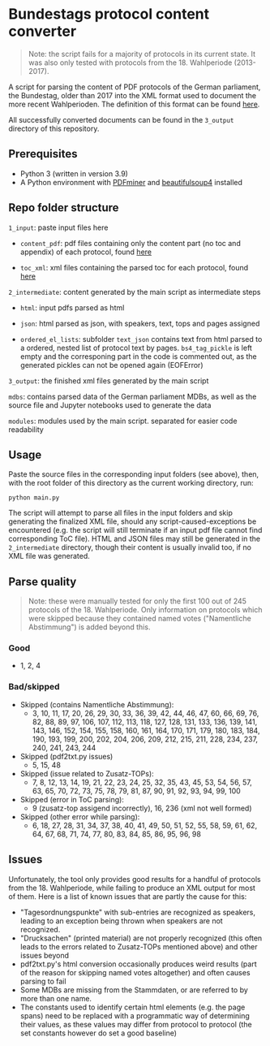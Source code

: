 # Bundestags protocol content converter

> Note: the script fails for a majority of protocols in its current state. It was also only tested with protocols from the 18. Wahlperiode (2013-2017).

A script for parsing the content of PDF protocols of the German parliament, the Bundestag, older than 2017 into the XML format used to document the more recent Wahlperioden. The definition of this format can be found [here](https://www.bundestag.de/resource/blob/577234/4c8091d8650fe417016bb48e604e3eaf/dbtplenarprotokoll_kommentiert-data.pdf).

All successfully converted documents can be found in the `3_output` directory of this repository.

## Prerequisites

- Python 3 (written in version 3.9)
- A Python environment with [PDFminer](https://pypi.org/project/pdfminer) and [beautifulsoup4](https://pypi.org/project/beautifulsoup4/) installed

## Repo folder structure

`1_input`: paste input files here

- `content_pdf`: pdf files containing only the content part (no toc and appendix) of each protocol, found [here](https://github.com/Shoggomo/bundestags_protocol_splitter)

- `toc_xml`: xml files containing the parsed toc for each protocol, found [here](https://github.com/Shoggomo/bundestags_protocol_tos_converter/tree/main/xml_output)

`2_intermediate`: content generated by the main script as intermediate steps

- `html`: input pdfs parsed as html

- `json`: html parsed as json, with speakers, text, tops and pages assigned

- `ordered_el_lists`: subfolder `text_json` contains text from html parsed to a ordered, nested list of protocol text by pages. `bs4_tag_pickle` is left empty and the corresponing part in the code is commented out, as the generated pickles can not be opened again (EOFError)

`3_output`: the finished xml files generated by the main script

`mdbs`: contains parsed data of the German parliament MDBs, as well as the source file and Jupyter notebooks used to generate the data

`modules`: modules used by the main script. separated for easier code readability

## Usage

Paste the source files in the corresponding input folders (see above), then, with the root folder of this directory as the current working directory, run:

```
python main.py
```

The script will attempt to parse all files in the input folders and skip generating the finalized XML file, should any script-caused-exceptions be encountered (e.g. the script will still terminate if an input pdf file cannot find corresponding ToC file). HTML and JSON files may still be generated in the `2_intermediate` directory, though their content is usually invalid too, if no XML file was generated.

## Parse quality

> Note: these were manually tested for only the first 100 out of 245 protocols of the 18. Wahlperiode. Only information on protocols which were skipped because they contained named votes ("Namentliche Abstimmung") is added beyond this.

### Good

- 1, 2, 4

### Bad/skipped

- Skipped (contains Namentliche Abstimmung):
  - 3, 10, 11, 17, 20, 26, 29, 30, 33, 36, 39, 42, 44, 46, 47, 60, 66, 69, 76, 82, 88, 89, 97, 106, 107, 112, 113, 118, 127, 128, 131, 133, 136, 139, 141, 143, 146, 152, 154, 155, 158, 160, 161, 164, 170, 171, 179, 180, 183, 184, 190, 193, 199, 200, 202, 204, 206, 209, 212, 215, 211, 228, 234, 237, 240, 241, 243, 244
- Skipped (pdf2txt.py issues)
  - 5, 15, 48
- Skipped (issue related to Zusatz-TOPs):
  - 7, 8, 12, 13, 14, 19, 21, 22, 23, 24, 25, 32, 35, 43, 45, 53, 54, 56, 57, 63, 65, 70, 72, 73, 75, 78, 79, 81, 87, 90, 91, 92, 93, 94, 99, 100
- Skipped (error in ToC parsing):
  - 9 (zusatz-top assigend incorrectly), 16, 236 (xml not well formed)
- Skipped (other error while parsing):
  - 6, 18, 27, 28, 31, 34, 37, 38, 40, 41, 49, 50, 51, 52, 55, 58, 59, 61, 62, 64, 67, 68, 71, 74, 77, 80, 83, 84, 85, 86, 95, 96, 98

## Issues

Unfortunately, the tool only provides good results for a handful of protocols from the 18. Wahlperiode, while failing to produce an XML output for most of them. Here is a list of known issues that are partly the cause for this:

- "Tagesordnungspunkte" with sub-entries are recognized as speakers, leading to an exception being thrown when speakers are not recognized.
- "Drucksachen" (printed material) are not properly recognized (this often leads to the errors related to Zusatz-TOPs mentioned above) and other issues beyond
- pdf2txt.py's html conversion occasionally produces weird results (part of the reason for skipping named votes altogether) and often causes parsing to fail
- Some MDBs are missing from the Stammdaten, or are referred to by more than one name.
- The constants used to identify certain html elements (e.g. the page spans) need to be replaced with a programmatic way of determining their values, as these values may differ from protocol to protocol (the set constants however do set a good baseline)
